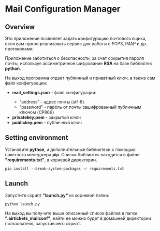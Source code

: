 # Mail Configuration Manager
## Overview
Это приложение позволяет задать конфигурацию почтового ящика, если вам нужно реализовать сервис для работы с POP3, IMAP и др. протоколами.

Приложение заботиться о безопасности, за счет сокрытия пароля почты, используя ассиметричное шифрование **RSA** на базе библиотек **python**.

На выход программа отдает публичный и приватный ключ, а также сам файл конфигурации:
+ **mail_settings.json** - файл конфигурации:
    > 
    + "address" - адрес почты (utf-8). 
    + "password" - пароль от почты зашифрованный публичным ключом (CP866)
+ **privatekey.pem** - закрытый ключ 
+ **publickey.pem** - публичный ключ


## Setting environment 

Установите **python**, и дополнительные библиотеки с помощью пакетного менеджера **pip**. Список библиотек находится в файле **"requirements.txt"**, в корневой директории.

```
pip install --break-system-packages -r requirements.txt
```

## Launch

Запустите скрипт **"launch.py"** из корневой папки:
```
python launch.py
```

На выход вы получите выше описанный список файлов в папке **".airtickets_mailconf"**, найти ее можно будет в домашней директории пользователя, запустившего скрипт.